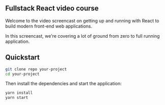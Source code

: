 ## Fullstack React video course

Welcome to the video screencast on getting up and running with React to build modern front-end web applications. 

In this screencast, we're covering a lot of ground from zero to full running application. 

## Quickstart

```bash
git clone repo your-project
cd your-project
```

Then install the dependencies and start the application:

```bash
yarn install
yarn start
```
